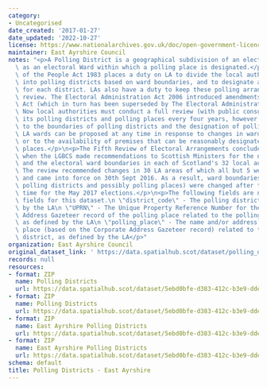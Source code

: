 ```yaml
---
category:
- Uncategorised
date_created: '2017-01-27'
date_updated: '2022-10-27'
license: https://www.nationalarchives.gov.uk/doc/open-government-licence/version/3/
maintainer: East Ayrshire Council
notes: "<p>A Polling District is a geographical subdivision of an electoral area such\
  \ as an electoral Ward within which a polling place is designated.</p>\n<p>The Representation\
  \ of the People Act 1983 places a duty on LA to divide the local authority area\
  \ into polling districts based on ward boundaries, and to designate a polling place\
  \ for each district. LAs also have a duty to keep these polling arrangements under\
  \ review. The Electoral Administration Act 2006 introduced amendments to the 1983\
  \ Act (which in turn has been superseded by The Electoral Administration Act 2013).\
  \ Now local authorities must conduct a full review (with public consultation) of\
  \ its polling districts and polling places every four years, however adjustments\
  \ to the boundaries of polling districts and the designation of polling places within\
  \ LA wards can be proposed at any time in response to changes in ward boundaries\
  \ or to the availability of premises that can be reasonably designated as polling\
  \ places.</p>\n<p>The Fifth Review of Electoral Arrangements concluded in May 2016\
  \ when the LGBCS made recommendations to Scottish Ministers for the number of Councillors\
  \ and the electoral ward boundaries in each of Scotland's 32 local authorities.\
  \ The review recommended changes in 30 LA areas of which all but 5 were accepted\
  \ and came into force on 30th Sept 2016. As a result, ward boundaries (and therefore\
  \ polling districts and possibly polling places) were changed after this date in\
  \ time for the May 2017 elections.</p>\n<p>The following fields are now MANDATORY\
  \ fields for this dataset.\n \"district_code\" - The polling district code, as defined\
  \ by the LA\n \"UPRN\" - The Unique Property Reference Number for the Corporate\
  \ Address Gazeteer record of the polling place related to the polling district,\
  \ as defined by the LA\n \"polling_place\" - The name and/or address of the polling\
  \ place (based on the Corporate Address Gazeteer record) related to the polling\
  \ district, as defined by the LA</p>"
organization: East Ayrshire Council
original_dataset_link: ' https://data.spatialhub.scot/dataset/polling_districts-ea'
records: null
resources:
- format: ZIP
  name: Polling Districts
  url: https://data.spatialhub.scot/dataset/5ebd0bfe-d383-412c-b3e9-ddecac27fc99/resource/5e499c19-8ce3-4a2a-ab19-9d0f26392201/download/eapoll3.zip
- format: ZIP
  name: Polling Districts
  url: https://data.spatialhub.scot/dataset/5ebd0bfe-d383-412c-b3e9-ddecac27fc99/resource/ececfea0-a0f2-4f81-8ef1-da65a64987d2/download/eapoll3.zip
- format: ZIP
  name: East Ayrshire Polling Districts
  url: https://data.spatialhub.scot/dataset/5ebd0bfe-d383-412c-b3e9-ddecac27fc99/resource/4ff95358-4a80-4408-a1c0-6475fd4db9c8/download/eapoll3.zip
- format: ZIP
  name: East Ayrshire Polling Districts
  url: https://data.spatialhub.scot/dataset/5ebd0bfe-d383-412c-b3e9-ddecac27fc99/resource/fc0b35b3-d038-4d00-b2e1-6c38d492bd7c/download/eapoll3.zip
schema: default
title: Polling Districts - East Ayrshire
---
```

